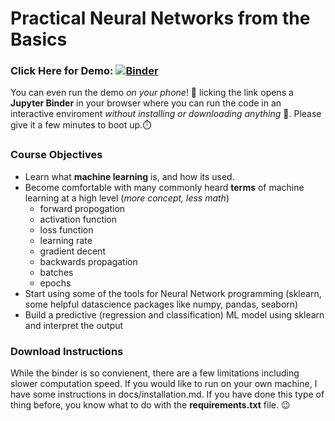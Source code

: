 # Practical Neural Networks from the Basics

### Click Here for Demo: [![Binder](https://mybinder.org/badge_logo.svg)](https://mybinder.org/v2/gh/josiahcoad/IntroNeuralNetworks/master)

You can even run the demo *on your phone*! 📱 licking the link opens a **Jupyter Binder** in your browser where you can run the code in an interactive enviroment *without installing or downloading anything* 🎉. Please give it a few minutes to boot up.⏱️


### Course Objectives

- Learn what **machine learning** is, and how its used.
- Become comfortable with many commonly heard **terms** of machine learning at a high level (_more concept, less math_)
  - forward propogation
  - activation function
  - loss function
  - learning rate
  - gradient decent
  - backwards propagation
  - batches
  - epochs
- Start using some of the tools for Neural Network programming (sklearn, some helpful datascience packages like numpy, pandas, seaborn)
- Build a predictive (regression and classification) ML model using sklearn and interpret the output

### Download Instructions

While the binder is so convienent, there are a few limitations including slower computation speed. If you would like to run on your own machine, I have some instructions in docs/installation.md. If you have done this type of thing before, you know what to do with the **requirements.txt** file. 😉
